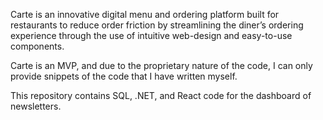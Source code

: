 Carte is an innovative digital menu and ordering platform built for restaurants to reduce order friction by streamlining the diner’s ordering experience through the use of intuitive web-design and easy-to-use components.

Carte is an MVP, and due to the proprietary nature of the code, I can only provide snippets of the code that I have written myself.

This repository contains SQL, .NET, and React code for the dashboard of newsletters.
